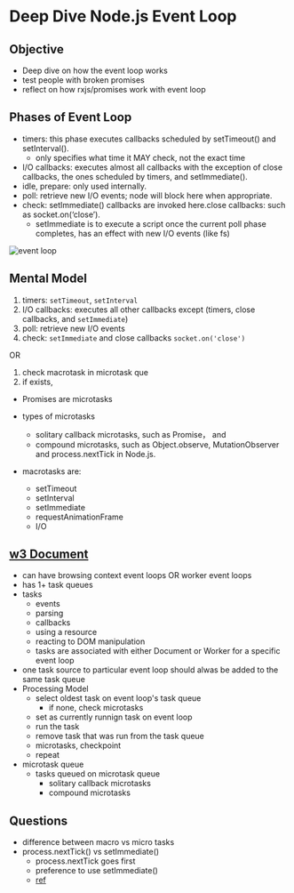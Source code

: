 # Deep Dive Node.js Event Loop

## Objective
- Deep dive on how the event loop works
- test people with broken promises
- reflect on how rxjs/promises work with event loop

## Phases of Event Loop
- timers: this phase executes callbacks scheduled by setTimeout() and setInterval().
  - only specifies what time it MAY check, not the exact time
- I/O callbacks: executes almost all callbacks with the exception of close callbacks, the ones scheduled by timers, and setImmediate().
- idle, prepare: only used internally.
- poll: retrieve new I/O events; node will block here when appropriate.
- check: setImmediate() callbacks are invoked here.close callbacks: such as socket.on(‘close’).
  - setImmediate is to execute a script once the current poll phase completes, has an effect with new I/O events (like fs)

![event loop](https://miro.medium.com/max/1400/1*pTDB37rtNRCZk3GzAyDQJg.png)

## Mental Model
1. timers: `setTimeout`, `setInterval`
2. I/O callbacks: executes all other callbacks except (timers, close callbacks, and `setImmediate`)
3. poll: retrieve new I/O events
4. check: `setImmediate` and close callbacks `socket.on('close')`

OR 

1. check macrotask in microtask que
2. if exists, 

- Promises are microtasks
- types of microtasks
  - solitary callback microtasks, such as Promise，
and 
  - compound microtasks, such as Object.observe, MutationObserver and process.nextTick in Node.js.

- macrotasks are:
  - setTimeout
  - setInterval
  - setImmediate
  - requestAnimationFrame
  - I/O

## [w3 Document](https://www.w3.org/TR/html51/webappapis.html#event-loops)
- can have browsing context event loops OR worker event loops
- has 1+ task queues
- tasks
  - events
  - parsing
  - callbacks
  - using a resource
  - reacting to DOM manipulation
  - tasks are associated with either Document or Worker for a specific event loop
- one task source to particular event loop should alwas be added to the same task queue
- Processing Model
  - select oldest task on event loop's task queue
    - if none, check microtasks
  - set as currently runnign task on event loop
  - run the task
  - remove task that was run from the task queue
  - microtasks, checkpoint
  - repeat
- microtask queue
  - tasks queued on microtask queue
    - solitary callback microtasks
    - compound microtasks

## Questions
- difference between macro vs micro tasks
- process.nextTick() vs setImmediate()
  - process.nextTick goes first
  - preference to use setImmediate()
  - [ref](https://nodejs.org/en/docs/guides/event-loop-timers-and-nexttick/)